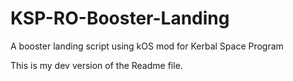 # KSP-RO-Booster-Landing
A booster landing script using kOS mod for Kerbal Space Program

This is my dev version of the Readme file.
